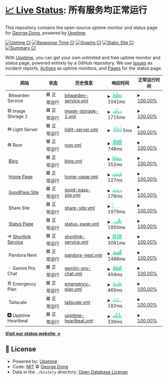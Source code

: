 # [📈 Live Status](https://uptime.georgedong.tech): <!--live status--> **所有服务均正常运行**

This repository contains the open-source uptime monitor and status page for [George·Dong](https://uptime.georgedong.tech), powered by [Upptime](https://github.com/upptime/upptime).

[![Uptime CI](https://github.com/GeorgeDong32/upptime/workflows/Uptime%20CI/badge.svg)](https://github.com/GeorgeDong32/upptime/actions?query=workflow%3A%22Uptime+CI%22)
[![Response Time CI](https://github.com/GeorgeDong32/upptime/workflows/Response%20Time%20CI/badge.svg)](https://github.com/GeorgeDong32/upptime/actions?query=workflow%3A%22Response+Time+CI%22)
[![Graphs CI](https://github.com/GeorgeDong32/upptime/workflows/Graphs%20CI/badge.svg)](https://github.com/GeorgeDong32/upptime/actions?query=workflow%3A%22Graphs+CI%22)
[![Static Site CI](https://github.com/GeorgeDong32/upptime/workflows/Static%20Site%20CI/badge.svg)](https://github.com/GeorgeDong32/upptime/actions?query=workflow%3A%22Static+Site+CI%22)
[![Summary CI](https://github.com/GeorgeDong32/upptime/workflows/Summary%20CI/badge.svg)](https://github.com/GeorgeDong32/upptime/actions?query=workflow%3A%22Summary+CI%22)

With [Upptime](https://upptime.js.org), you can get your own unlimited and free uptime monitor and status page, powered entirely by a GitHub repository. We use [Issues](https://github.com/GeorgeDong32/upptime/issues) as incident reports, [Actions](https://github.com/GeorgeDong32/upptime/actions) as uptime monitors, and [Pages](https://uptime.georgedong.tech) for the status page.

<!--start: status pages-->
<!-- This summary is generated by Upptime (https://github.com/upptime/upptime) -->
<!-- Do not edit this manually, your changes will be overwritten -->
<!-- prettier-ignore -->
| 网站 | 状态 | 历史信息 | 响应时间 | 正常运行时间 |
| --- | ------ | ------- | ------------- | ------ |
| <img alt="" src="https://vault.bitwarden.com/images/favicon-32x32.png" height="13"> Bitwarden Service | 🟩 正常运行 | [bitwarden-service.yml](https://github.com/GeorgeDong32/upptime/commits/HEAD/history/bitwarden-service.yml) | <details><summary><img alt="响应时间图像" src="./graphs/bitwarden-service/response-time-week.png" height="20"> 1041ms</summary><br><a href="https://uptime.georgedong.tech/history/bitwarden-service"><img alt="响应时间 4716" src="https://img.shields.io/endpoint?url=https%3A%2F%2Fraw.githubusercontent.com%2FGeorgeDong32%2Fupptime%2FHEAD%2Fapi%2Fbitwarden-service%2Fresponse-time.json"></a><br><a href="https://uptime.georgedong.tech/history/bitwarden-service"><img alt="24小时平均响应时间 899" src="https://img.shields.io/endpoint?url=https%3A%2F%2Fraw.githubusercontent.com%2FGeorgeDong32%2Fupptime%2FHEAD%2Fapi%2Fbitwarden-service%2Fresponse-time-day.json"></a><br><a href="https://uptime.georgedong.tech/history/bitwarden-service"><img alt="7天平均响应时间 1041" src="https://img.shields.io/endpoint?url=https%3A%2F%2Fraw.githubusercontent.com%2FGeorgeDong32%2Fupptime%2FHEAD%2Fapi%2Fbitwarden-service%2Fresponse-time-week.json"></a><br><a href="https://uptime.georgedong.tech/history/bitwarden-service"><img alt="30天平均响应时间 945" src="https://img.shields.io/endpoint?url=https%3A%2F%2Fraw.githubusercontent.com%2FGeorgeDong32%2Fupptime%2FHEAD%2Fapi%2Fbitwarden-service%2Fresponse-time-month.json"></a><br><a href="https://uptime.georgedong.tech/history/bitwarden-service"><img alt="1年平均响应时间 4716" src="https://img.shields.io/endpoint?url=https%3A%2F%2Fraw.githubusercontent.com%2FGeorgeDong32%2Fupptime%2FHEAD%2Fapi%2Fbitwarden-service%2Fresponse-time-year.json"></a></details> | <details><summary><a href="https://uptime.georgedong.tech/history/bitwarden-service">100.00%</a></summary><a href="https://uptime.georgedong.tech/history/bitwarden-service"><img alt="正常运行时间 98.22%" src="https://img.shields.io/endpoint?url=https%3A%2F%2Fraw.githubusercontent.com%2FGeorgeDong32%2Fupptime%2FHEAD%2Fapi%2Fbitwarden-service%2Fuptime.json"></a><br><a href="https://uptime.georgedong.tech/history/bitwarden-service"><img alt="24小时正常运行时间 100.00%" src="https://img.shields.io/endpoint?url=https%3A%2F%2Fraw.githubusercontent.com%2FGeorgeDong32%2Fupptime%2FHEAD%2Fapi%2Fbitwarden-service%2Fuptime-day.json"></a><br><a href="https://uptime.georgedong.tech/history/bitwarden-service"><img alt="7天正常运行时间 100.00%" src="https://img.shields.io/endpoint?url=https%3A%2F%2Fraw.githubusercontent.com%2FGeorgeDong32%2Fupptime%2FHEAD%2Fapi%2Fbitwarden-service%2Fuptime-week.json"></a><br><a href="https://uptime.georgedong.tech/history/bitwarden-service"><img alt="30天正常运行时间 98.73%" src="https://img.shields.io/endpoint?url=https%3A%2F%2Fraw.githubusercontent.com%2FGeorgeDong32%2Fupptime%2FHEAD%2Fapi%2Fbitwarden-service%2Fuptime-month.json"></a><br><a href="https://uptime.georgedong.tech/history/bitwarden-service"><img alt="1年正常运行时间 98.22%" src="https://img.shields.io/endpoint?url=https%3A%2F%2Fraw.githubusercontent.com%2FGeorgeDong32%2Fupptime%2FHEAD%2Fapi%2Fbitwarden-service%2Fuptime-year.json"></a></details>
| <img alt="" src="https://raw.githubusercontent.com/GeorgeDong32/Public-Resources/main/site-icon/storage.svg" height="13"> Image Storage 1 | 🟩 正常运行 | [image-storage-1.yml](https://github.com/GeorgeDong32/upptime/commits/HEAD/history/image-storage-1.yml) | <details><summary><img alt="响应时间图像" src="./graphs/image-storage-1/response-time-week.png" height="20"> 1715ms</summary><br><a href="https://uptime.georgedong.tech/history/image-storage-1"><img alt="响应时间 1399" src="https://img.shields.io/endpoint?url=https%3A%2F%2Fraw.githubusercontent.com%2FGeorgeDong32%2Fupptime%2FHEAD%2Fapi%2Fimage-storage-1%2Fresponse-time.json"></a><br><a href="https://uptime.georgedong.tech/history/image-storage-1"><img alt="24小时平均响应时间 1505" src="https://img.shields.io/endpoint?url=https%3A%2F%2Fraw.githubusercontent.com%2FGeorgeDong32%2Fupptime%2FHEAD%2Fapi%2Fimage-storage-1%2Fresponse-time-day.json"></a><br><a href="https://uptime.georgedong.tech/history/image-storage-1"><img alt="7天平均响应时间 1715" src="https://img.shields.io/endpoint?url=https%3A%2F%2Fraw.githubusercontent.com%2FGeorgeDong32%2Fupptime%2FHEAD%2Fapi%2Fimage-storage-1%2Fresponse-time-week.json"></a><br><a href="https://uptime.georgedong.tech/history/image-storage-1"><img alt="30天平均响应时间 1507" src="https://img.shields.io/endpoint?url=https%3A%2F%2Fraw.githubusercontent.com%2FGeorgeDong32%2Fupptime%2FHEAD%2Fapi%2Fimage-storage-1%2Fresponse-time-month.json"></a><br><a href="https://uptime.georgedong.tech/history/image-storage-1"><img alt="1年平均响应时间 1399" src="https://img.shields.io/endpoint?url=https%3A%2F%2Fraw.githubusercontent.com%2FGeorgeDong32%2Fupptime%2FHEAD%2Fapi%2Fimage-storage-1%2Fresponse-time-year.json"></a></details> | <details><summary><a href="https://uptime.georgedong.tech/history/image-storage-1">100.00%</a></summary><a href="https://uptime.georgedong.tech/history/image-storage-1"><img alt="正常运行时间 100.00%" src="https://img.shields.io/endpoint?url=https%3A%2F%2Fraw.githubusercontent.com%2FGeorgeDong32%2Fupptime%2FHEAD%2Fapi%2Fimage-storage-1%2Fuptime.json"></a><br><a href="https://uptime.georgedong.tech/history/image-storage-1"><img alt="24小时正常运行时间 100.00%" src="https://img.shields.io/endpoint?url=https%3A%2F%2Fraw.githubusercontent.com%2FGeorgeDong32%2Fupptime%2FHEAD%2Fapi%2Fimage-storage-1%2Fuptime-day.json"></a><br><a href="https://uptime.georgedong.tech/history/image-storage-1"><img alt="7天正常运行时间 100.00%" src="https://img.shields.io/endpoint?url=https%3A%2F%2Fraw.githubusercontent.com%2FGeorgeDong32%2Fupptime%2FHEAD%2Fapi%2Fimage-storage-1%2Fuptime-week.json"></a><br><a href="https://uptime.georgedong.tech/history/image-storage-1"><img alt="30天正常运行时间 100.00%" src="https://img.shields.io/endpoint?url=https%3A%2F%2Fraw.githubusercontent.com%2FGeorgeDong32%2Fupptime%2FHEAD%2Fapi%2Fimage-storage-1%2Fuptime-month.json"></a><br><a href="https://uptime.georgedong.tech/history/image-storage-1"><img alt="1年正常运行时间 100.00%" src="https://img.shields.io/endpoint?url=https%3A%2F%2Fraw.githubusercontent.com%2FGeorgeDong32%2Fupptime%2FHEAD%2Fapi%2Fimage-storage-1%2Fuptime-year.json"></a></details>
| <img alt="" src="https://raw.githubusercontent.com/GeorgeDong32/Public-Resources/main/site-icon/server.svg" height="13"> Light Server | 🟩 正常运行 | [light-server.yml](https://github.com/GeorgeDong32/upptime/commits/HEAD/history/light-server.yml) | <details><summary><img alt="响应时间图像" src="./graphs/light-server/response-time-week.png" height="20"> 5ms</summary><br><a href="https://uptime.georgedong.tech/history/light-server"><img alt="响应时间 265" src="https://img.shields.io/endpoint?url=https%3A%2F%2Fraw.githubusercontent.com%2FGeorgeDong32%2Fupptime%2FHEAD%2Fapi%2Flight-server%2Fresponse-time.json"></a><br><a href="https://uptime.georgedong.tech/history/light-server"><img alt="24小时平均响应时间 5" src="https://img.shields.io/endpoint?url=https%3A%2F%2Fraw.githubusercontent.com%2FGeorgeDong32%2Fupptime%2FHEAD%2Fapi%2Flight-server%2Fresponse-time-day.json"></a><br><a href="https://uptime.georgedong.tech/history/light-server"><img alt="7天平均响应时间 5" src="https://img.shields.io/endpoint?url=https%3A%2F%2Fraw.githubusercontent.com%2FGeorgeDong32%2Fupptime%2FHEAD%2Fapi%2Flight-server%2Fresponse-time-week.json"></a><br><a href="https://uptime.georgedong.tech/history/light-server"><img alt="30天平均响应时间 227" src="https://img.shields.io/endpoint?url=https%3A%2F%2Fraw.githubusercontent.com%2FGeorgeDong32%2Fupptime%2FHEAD%2Fapi%2Flight-server%2Fresponse-time-month.json"></a><br><a href="https://uptime.georgedong.tech/history/light-server"><img alt="1年平均响应时间 265" src="https://img.shields.io/endpoint?url=https%3A%2F%2Fraw.githubusercontent.com%2FGeorgeDong32%2Fupptime%2FHEAD%2Fapi%2Flight-server%2Fresponse-time-year.json"></a></details> | <details><summary><a href="https://uptime.georgedong.tech/history/light-server">100.00%</a></summary><a href="https://uptime.georgedong.tech/history/light-server"><img alt="正常运行时间 98.30%" src="https://img.shields.io/endpoint?url=https%3A%2F%2Fraw.githubusercontent.com%2FGeorgeDong32%2Fupptime%2FHEAD%2Fapi%2Flight-server%2Fuptime.json"></a><br><a href="https://uptime.georgedong.tech/history/light-server"><img alt="24小时正常运行时间 100.00%" src="https://img.shields.io/endpoint?url=https%3A%2F%2Fraw.githubusercontent.com%2FGeorgeDong32%2Fupptime%2FHEAD%2Fapi%2Flight-server%2Fuptime-day.json"></a><br><a href="https://uptime.georgedong.tech/history/light-server"><img alt="7天正常运行时间 100.00%" src="https://img.shields.io/endpoint?url=https%3A%2F%2Fraw.githubusercontent.com%2FGeorgeDong32%2Fupptime%2FHEAD%2Fapi%2Flight-server%2Fuptime-week.json"></a><br><a href="https://uptime.georgedong.tech/history/light-server"><img alt="30天正常运行时间 99.68%" src="https://img.shields.io/endpoint?url=https%3A%2F%2Fraw.githubusercontent.com%2FGeorgeDong32%2Fupptime%2FHEAD%2Fapi%2Flight-server%2Fuptime-month.json"></a><br><a href="https://uptime.georgedong.tech/history/light-server"><img alt="1年正常运行时间 98.30%" src="https://img.shields.io/endpoint?url=https%3A%2F%2Fraw.githubusercontent.com%2FGeorgeDong32%2Fupptime%2FHEAD%2Fapi%2Flight-server%2Fuptime-year.json"></a></details>
| <img alt="" src="https://raw.githubusercontent.com/GeorgeDong32/Public-Resources/main/site-icon/server.svg" height="13"> Root | 🟩 正常运行 | [root.yml](https://github.com/GeorgeDong32/upptime/commits/HEAD/history/root.yml) | <details><summary><img alt="响应时间图像" src="./graphs/root/response-time-week.png" height="20"> 748ms</summary><br><a href="https://uptime.georgedong.tech/history/root"><img alt="响应时间 546" src="https://img.shields.io/endpoint?url=https%3A%2F%2Fraw.githubusercontent.com%2FGeorgeDong32%2Fupptime%2FHEAD%2Fapi%2Froot%2Fresponse-time.json"></a><br><a href="https://uptime.georgedong.tech/history/root"><img alt="24小时平均响应时间 787" src="https://img.shields.io/endpoint?url=https%3A%2F%2Fraw.githubusercontent.com%2FGeorgeDong32%2Fupptime%2FHEAD%2Fapi%2Froot%2Fresponse-time-day.json"></a><br><a href="https://uptime.georgedong.tech/history/root"><img alt="7天平均响应时间 748" src="https://img.shields.io/endpoint?url=https%3A%2F%2Fraw.githubusercontent.com%2FGeorgeDong32%2Fupptime%2FHEAD%2Fapi%2Froot%2Fresponse-time-week.json"></a><br><a href="https://uptime.georgedong.tech/history/root"><img alt="30天平均响应时间 758" src="https://img.shields.io/endpoint?url=https%3A%2F%2Fraw.githubusercontent.com%2FGeorgeDong32%2Fupptime%2FHEAD%2Fapi%2Froot%2Fresponse-time-month.json"></a><br><a href="https://uptime.georgedong.tech/history/root"><img alt="1年平均响应时间 546" src="https://img.shields.io/endpoint?url=https%3A%2F%2Fraw.githubusercontent.com%2FGeorgeDong32%2Fupptime%2FHEAD%2Fapi%2Froot%2Fresponse-time-year.json"></a></details> | <details><summary><a href="https://uptime.georgedong.tech/history/root">100.00%</a></summary><a href="https://uptime.georgedong.tech/history/root"><img alt="正常运行时间 94.67%" src="https://img.shields.io/endpoint?url=https%3A%2F%2Fraw.githubusercontent.com%2FGeorgeDong32%2Fupptime%2FHEAD%2Fapi%2Froot%2Fuptime.json"></a><br><a href="https://uptime.georgedong.tech/history/root"><img alt="24小时正常运行时间 100.00%" src="https://img.shields.io/endpoint?url=https%3A%2F%2Fraw.githubusercontent.com%2FGeorgeDong32%2Fupptime%2FHEAD%2Fapi%2Froot%2Fuptime-day.json"></a><br><a href="https://uptime.georgedong.tech/history/root"><img alt="7天正常运行时间 100.00%" src="https://img.shields.io/endpoint?url=https%3A%2F%2Fraw.githubusercontent.com%2FGeorgeDong32%2Fupptime%2FHEAD%2Fapi%2Froot%2Fuptime-week.json"></a><br><a href="https://uptime.georgedong.tech/history/root"><img alt="30天正常运行时间 100.00%" src="https://img.shields.io/endpoint?url=https%3A%2F%2Fraw.githubusercontent.com%2FGeorgeDong32%2Fupptime%2FHEAD%2Fapi%2Froot%2Fuptime-month.json"></a><br><a href="https://uptime.georgedong.tech/history/root"><img alt="1年正常运行时间 94.67%" src="https://img.shields.io/endpoint?url=https%3A%2F%2Fraw.githubusercontent.com%2FGeorgeDong32%2Fupptime%2FHEAD%2Fapi%2Froot%2Fuptime-year.json"></a></details>
| <img alt="" src="https://icons.duckduckgo.com/ip3/blog.georgedong.tech.ico" height="13"> [Blog](https://blog.georgedong.tech) | 🟩 正常运行 | [blog.yml](https://github.com/GeorgeDong32/upptime/commits/HEAD/history/blog.yml) | <details><summary><img alt="响应时间图像" src="./graphs/blog/response-time-week.png" height="20"> 352ms</summary><br><a href="https://uptime.georgedong.tech/history/blog"><img alt="响应时间 302" src="https://img.shields.io/endpoint?url=https%3A%2F%2Fraw.githubusercontent.com%2FGeorgeDong32%2Fupptime%2FHEAD%2Fapi%2Fblog%2Fresponse-time.json"></a><br><a href="https://uptime.georgedong.tech/history/blog"><img alt="24小时平均响应时间 260" src="https://img.shields.io/endpoint?url=https%3A%2F%2Fraw.githubusercontent.com%2FGeorgeDong32%2Fupptime%2FHEAD%2Fapi%2Fblog%2Fresponse-time-day.json"></a><br><a href="https://uptime.georgedong.tech/history/blog"><img alt="7天平均响应时间 352" src="https://img.shields.io/endpoint?url=https%3A%2F%2Fraw.githubusercontent.com%2FGeorgeDong32%2Fupptime%2FHEAD%2Fapi%2Fblog%2Fresponse-time-week.json"></a><br><a href="https://uptime.georgedong.tech/history/blog"><img alt="30天平均响应时间 333" src="https://img.shields.io/endpoint?url=https%3A%2F%2Fraw.githubusercontent.com%2FGeorgeDong32%2Fupptime%2FHEAD%2Fapi%2Fblog%2Fresponse-time-month.json"></a><br><a href="https://uptime.georgedong.tech/history/blog"><img alt="1年平均响应时间 302" src="https://img.shields.io/endpoint?url=https%3A%2F%2Fraw.githubusercontent.com%2FGeorgeDong32%2Fupptime%2FHEAD%2Fapi%2Fblog%2Fresponse-time-year.json"></a></details> | <details><summary><a href="https://uptime.georgedong.tech/history/blog">100.00%</a></summary><a href="https://uptime.georgedong.tech/history/blog"><img alt="正常运行时间 100.00%" src="https://img.shields.io/endpoint?url=https%3A%2F%2Fraw.githubusercontent.com%2FGeorgeDong32%2Fupptime%2FHEAD%2Fapi%2Fblog%2Fuptime.json"></a><br><a href="https://uptime.georgedong.tech/history/blog"><img alt="24小时正常运行时间 100.00%" src="https://img.shields.io/endpoint?url=https%3A%2F%2Fraw.githubusercontent.com%2FGeorgeDong32%2Fupptime%2FHEAD%2Fapi%2Fblog%2Fuptime-day.json"></a><br><a href="https://uptime.georgedong.tech/history/blog"><img alt="7天正常运行时间 100.00%" src="https://img.shields.io/endpoint?url=https%3A%2F%2Fraw.githubusercontent.com%2FGeorgeDong32%2Fupptime%2FHEAD%2Fapi%2Fblog%2Fuptime-week.json"></a><br><a href="https://uptime.georgedong.tech/history/blog"><img alt="30天正常运行时间 100.00%" src="https://img.shields.io/endpoint?url=https%3A%2F%2Fraw.githubusercontent.com%2FGeorgeDong32%2Fupptime%2FHEAD%2Fapi%2Fblog%2Fuptime-month.json"></a><br><a href="https://uptime.georgedong.tech/history/blog"><img alt="1年正常运行时间 100.00%" src="https://img.shields.io/endpoint?url=https%3A%2F%2Fraw.githubusercontent.com%2FGeorgeDong32%2Fupptime%2FHEAD%2Fapi%2Fblog%2Fuptime-year.json"></a></details>
| <img alt="" src="https://icons.duckduckgo.com/ip3/www.georgedong.tech.ico" height="13"> [Home Page](https://www.georgedong.tech) | 🟩 正常运行 | [home-page.yml](https://github.com/GeorgeDong32/upptime/commits/HEAD/history/home-page.yml) | <details><summary><img alt="响应时间图像" src="./graphs/home-page/response-time-week.png" height="20"> 127ms</summary><br><a href="https://uptime.georgedong.tech/history/home-page"><img alt="响应时间 207" src="https://img.shields.io/endpoint?url=https%3A%2F%2Fraw.githubusercontent.com%2FGeorgeDong32%2Fupptime%2FHEAD%2Fapi%2Fhome-page%2Fresponse-time.json"></a><br><a href="https://uptime.georgedong.tech/history/home-page"><img alt="24小时平均响应时间 150" src="https://img.shields.io/endpoint?url=https%3A%2F%2Fraw.githubusercontent.com%2FGeorgeDong32%2Fupptime%2FHEAD%2Fapi%2Fhome-page%2Fresponse-time-day.json"></a><br><a href="https://uptime.georgedong.tech/history/home-page"><img alt="7天平均响应时间 127" src="https://img.shields.io/endpoint?url=https%3A%2F%2Fraw.githubusercontent.com%2FGeorgeDong32%2Fupptime%2FHEAD%2Fapi%2Fhome-page%2Fresponse-time-week.json"></a><br><a href="https://uptime.georgedong.tech/history/home-page"><img alt="30天平均响应时间 139" src="https://img.shields.io/endpoint?url=https%3A%2F%2Fraw.githubusercontent.com%2FGeorgeDong32%2Fupptime%2FHEAD%2Fapi%2Fhome-page%2Fresponse-time-month.json"></a><br><a href="https://uptime.georgedong.tech/history/home-page"><img alt="1年平均响应时间 207" src="https://img.shields.io/endpoint?url=https%3A%2F%2Fraw.githubusercontent.com%2FGeorgeDong32%2Fupptime%2FHEAD%2Fapi%2Fhome-page%2Fresponse-time-year.json"></a></details> | <details><summary><a href="https://uptime.georgedong.tech/history/home-page">100.00%</a></summary><a href="https://uptime.georgedong.tech/history/home-page"><img alt="正常运行时间 99.42%" src="https://img.shields.io/endpoint?url=https%3A%2F%2Fraw.githubusercontent.com%2FGeorgeDong32%2Fupptime%2FHEAD%2Fapi%2Fhome-page%2Fuptime.json"></a><br><a href="https://uptime.georgedong.tech/history/home-page"><img alt="24小时正常运行时间 100.00%" src="https://img.shields.io/endpoint?url=https%3A%2F%2Fraw.githubusercontent.com%2FGeorgeDong32%2Fupptime%2FHEAD%2Fapi%2Fhome-page%2Fuptime-day.json"></a><br><a href="https://uptime.georgedong.tech/history/home-page"><img alt="7天正常运行时间 100.00%" src="https://img.shields.io/endpoint?url=https%3A%2F%2Fraw.githubusercontent.com%2FGeorgeDong32%2Fupptime%2FHEAD%2Fapi%2Fhome-page%2Fuptime-week.json"></a><br><a href="https://uptime.georgedong.tech/history/home-page"><img alt="30天正常运行时间 98.71%" src="https://img.shields.io/endpoint?url=https%3A%2F%2Fraw.githubusercontent.com%2FGeorgeDong32%2Fupptime%2FHEAD%2Fapi%2Fhome-page%2Fuptime-month.json"></a><br><a href="https://uptime.georgedong.tech/history/home-page"><img alt="1年正常运行时间 99.42%" src="https://img.shields.io/endpoint?url=https%3A%2F%2Fraw.githubusercontent.com%2FGeorgeDong32%2Fupptime%2FHEAD%2Fapi%2Fhome-page%2Fuptime-year.json"></a></details>
| <img alt="" src="https://icons.duckduckgo.com/ip3/goodpass.georgedong.tech.ico" height="13"> [GoodPass Site](https://goodpass.georgedong.tech) | 🟩 正常运行 | [good-pass-site.yml](https://github.com/GeorgeDong32/upptime/commits/HEAD/history/good-pass-site.yml) | <details><summary><img alt="响应时间图像" src="./graphs/good-pass-site/response-time-week.png" height="20"> 176ms</summary><br><a href="https://uptime.georgedong.tech/history/good-pass-site"><img alt="响应时间 254" src="https://img.shields.io/endpoint?url=https%3A%2F%2Fraw.githubusercontent.com%2FGeorgeDong32%2Fupptime%2FHEAD%2Fapi%2Fgood-pass-site%2Fresponse-time.json"></a><br><a href="https://uptime.georgedong.tech/history/good-pass-site"><img alt="24小时平均响应时间 149" src="https://img.shields.io/endpoint?url=https%3A%2F%2Fraw.githubusercontent.com%2FGeorgeDong32%2Fupptime%2FHEAD%2Fapi%2Fgood-pass-site%2Fresponse-time-day.json"></a><br><a href="https://uptime.georgedong.tech/history/good-pass-site"><img alt="7天平均响应时间 176" src="https://img.shields.io/endpoint?url=https%3A%2F%2Fraw.githubusercontent.com%2FGeorgeDong32%2Fupptime%2FHEAD%2Fapi%2Fgood-pass-site%2Fresponse-time-week.json"></a><br><a href="https://uptime.georgedong.tech/history/good-pass-site"><img alt="30天平均响应时间 178" src="https://img.shields.io/endpoint?url=https%3A%2F%2Fraw.githubusercontent.com%2FGeorgeDong32%2Fupptime%2FHEAD%2Fapi%2Fgood-pass-site%2Fresponse-time-month.json"></a><br><a href="https://uptime.georgedong.tech/history/good-pass-site"><img alt="1年平均响应时间 254" src="https://img.shields.io/endpoint?url=https%3A%2F%2Fraw.githubusercontent.com%2FGeorgeDong32%2Fupptime%2FHEAD%2Fapi%2Fgood-pass-site%2Fresponse-time-year.json"></a></details> | <details><summary><a href="https://uptime.georgedong.tech/history/good-pass-site">100.00%</a></summary><a href="https://uptime.georgedong.tech/history/good-pass-site"><img alt="正常运行时间 99.55%" src="https://img.shields.io/endpoint?url=https%3A%2F%2Fraw.githubusercontent.com%2FGeorgeDong32%2Fupptime%2FHEAD%2Fapi%2Fgood-pass-site%2Fuptime.json"></a><br><a href="https://uptime.georgedong.tech/history/good-pass-site"><img alt="24小时正常运行时间 100.00%" src="https://img.shields.io/endpoint?url=https%3A%2F%2Fraw.githubusercontent.com%2FGeorgeDong32%2Fupptime%2FHEAD%2Fapi%2Fgood-pass-site%2Fuptime-day.json"></a><br><a href="https://uptime.georgedong.tech/history/good-pass-site"><img alt="7天正常运行时间 100.00%" src="https://img.shields.io/endpoint?url=https%3A%2F%2Fraw.githubusercontent.com%2FGeorgeDong32%2Fupptime%2FHEAD%2Fapi%2Fgood-pass-site%2Fuptime-week.json"></a><br><a href="https://uptime.georgedong.tech/history/good-pass-site"><img alt="30天正常运行时间 99.01%" src="https://img.shields.io/endpoint?url=https%3A%2F%2Fraw.githubusercontent.com%2FGeorgeDong32%2Fupptime%2FHEAD%2Fapi%2Fgood-pass-site%2Fuptime-month.json"></a><br><a href="https://uptime.georgedong.tech/history/good-pass-site"><img alt="1年正常运行时间 99.55%" src="https://img.shields.io/endpoint?url=https%3A%2F%2Fraw.githubusercontent.com%2FGeorgeDong32%2Fupptime%2FHEAD%2Fapi%2Fgood-pass-site%2Fuptime-year.json"></a></details>
| <img alt="" src="https://cdn.jsdelivr.net/gh/alist-org/logo@main/logo.svg" height="13"> Share Site | 🟩 正常运行 | [share-site.yml](https://github.com/GeorgeDong32/upptime/commits/HEAD/history/share-site.yml) | <details><summary><img alt="响应时间图像" src="./graphs/share-site/response-time-week.png" height="20"> 1979ms</summary><br><a href="https://uptime.georgedong.tech/history/share-site"><img alt="响应时间 1979" src="https://img.shields.io/endpoint?url=https%3A%2F%2Fraw.githubusercontent.com%2FGeorgeDong32%2Fupptime%2FHEAD%2Fapi%2Fshare-site%2Fresponse-time.json"></a><br><a href="https://uptime.georgedong.tech/history/share-site"><img alt="24小时平均响应时间 874" src="https://img.shields.io/endpoint?url=https%3A%2F%2Fraw.githubusercontent.com%2FGeorgeDong32%2Fupptime%2FHEAD%2Fapi%2Fshare-site%2Fresponse-time-day.json"></a><br><a href="https://uptime.georgedong.tech/history/share-site"><img alt="7天平均响应时间 1979" src="https://img.shields.io/endpoint?url=https%3A%2F%2Fraw.githubusercontent.com%2FGeorgeDong32%2Fupptime%2FHEAD%2Fapi%2Fshare-site%2Fresponse-time-week.json"></a><br><a href="https://uptime.georgedong.tech/history/share-site"><img alt="30天平均响应时间 1979" src="https://img.shields.io/endpoint?url=https%3A%2F%2Fraw.githubusercontent.com%2FGeorgeDong32%2Fupptime%2FHEAD%2Fapi%2Fshare-site%2Fresponse-time-month.json"></a><br><a href="https://uptime.georgedong.tech/history/share-site"><img alt="1年平均响应时间 1979" src="https://img.shields.io/endpoint?url=https%3A%2F%2Fraw.githubusercontent.com%2FGeorgeDong32%2Fupptime%2FHEAD%2Fapi%2Fshare-site%2Fresponse-time-year.json"></a></details> | <details><summary><a href="https://uptime.georgedong.tech/history/share-site">100.00%</a></summary><a href="https://uptime.georgedong.tech/history/share-site"><img alt="正常运行时间 100.00%" src="https://img.shields.io/endpoint?url=https%3A%2F%2Fraw.githubusercontent.com%2FGeorgeDong32%2Fupptime%2FHEAD%2Fapi%2Fshare-site%2Fuptime.json"></a><br><a href="https://uptime.georgedong.tech/history/share-site"><img alt="24小时正常运行时间 100.00%" src="https://img.shields.io/endpoint?url=https%3A%2F%2Fraw.githubusercontent.com%2FGeorgeDong32%2Fupptime%2FHEAD%2Fapi%2Fshare-site%2Fuptime-day.json"></a><br><a href="https://uptime.georgedong.tech/history/share-site"><img alt="7天正常运行时间 100.00%" src="https://img.shields.io/endpoint?url=https%3A%2F%2Fraw.githubusercontent.com%2FGeorgeDong32%2Fupptime%2FHEAD%2Fapi%2Fshare-site%2Fuptime-week.json"></a><br><a href="https://uptime.georgedong.tech/history/share-site"><img alt="30天正常运行时间 100.00%" src="https://img.shields.io/endpoint?url=https%3A%2F%2Fraw.githubusercontent.com%2FGeorgeDong32%2Fupptime%2FHEAD%2Fapi%2Fshare-site%2Fuptime-month.json"></a><br><a href="https://uptime.georgedong.tech/history/share-site"><img alt="1年正常运行时间 100.00%" src="https://img.shields.io/endpoint?url=https%3A%2F%2Fraw.githubusercontent.com%2FGeorgeDong32%2Fupptime%2FHEAD%2Fapi%2Fshare-site%2Fuptime-year.json"></a></details>
| <img alt="" src="https://icons.duckduckgo.com/ip3/status.georgedong.tech.ico" height="13"> [Status Page](https://status.georgedong.tech) | 🟩 正常运行 | [status-page.yml](https://github.com/GeorgeDong32/upptime/commits/HEAD/history/status-page.yml) | <details><summary><img alt="响应时间图像" src="./graphs/status-page/response-time-week.png" height="20"> 1850ms</summary><br><a href="https://uptime.georgedong.tech/history/status-page"><img alt="响应时间 1850" src="https://img.shields.io/endpoint?url=https%3A%2F%2Fraw.githubusercontent.com%2FGeorgeDong32%2Fupptime%2FHEAD%2Fapi%2Fstatus-page%2Fresponse-time.json"></a><br><a href="https://uptime.georgedong.tech/history/status-page"><img alt="24小时平均响应时间 1850" src="https://img.shields.io/endpoint?url=https%3A%2F%2Fraw.githubusercontent.com%2FGeorgeDong32%2Fupptime%2FHEAD%2Fapi%2Fstatus-page%2Fresponse-time-day.json"></a><br><a href="https://uptime.georgedong.tech/history/status-page"><img alt="7天平均响应时间 1850" src="https://img.shields.io/endpoint?url=https%3A%2F%2Fraw.githubusercontent.com%2FGeorgeDong32%2Fupptime%2FHEAD%2Fapi%2Fstatus-page%2Fresponse-time-week.json"></a><br><a href="https://uptime.georgedong.tech/history/status-page"><img alt="30天平均响应时间 1850" src="https://img.shields.io/endpoint?url=https%3A%2F%2Fraw.githubusercontent.com%2FGeorgeDong32%2Fupptime%2FHEAD%2Fapi%2Fstatus-page%2Fresponse-time-month.json"></a><br><a href="https://uptime.georgedong.tech/history/status-page"><img alt="1年平均响应时间 1850" src="https://img.shields.io/endpoint?url=https%3A%2F%2Fraw.githubusercontent.com%2FGeorgeDong32%2Fupptime%2FHEAD%2Fapi%2Fstatus-page%2Fresponse-time-year.json"></a></details> | <details><summary><a href="https://uptime.georgedong.tech/history/status-page">100.00%</a></summary><a href="https://uptime.georgedong.tech/history/status-page"><img alt="正常运行时间 100.00%" src="https://img.shields.io/endpoint?url=https%3A%2F%2Fraw.githubusercontent.com%2FGeorgeDong32%2Fupptime%2FHEAD%2Fapi%2Fstatus-page%2Fuptime.json"></a><br><a href="https://uptime.georgedong.tech/history/status-page"><img alt="24小时正常运行时间 100.00%" src="https://img.shields.io/endpoint?url=https%3A%2F%2Fraw.githubusercontent.com%2FGeorgeDong32%2Fupptime%2FHEAD%2Fapi%2Fstatus-page%2Fuptime-day.json"></a><br><a href="https://uptime.georgedong.tech/history/status-page"><img alt="7天正常运行时间 100.00%" src="https://img.shields.io/endpoint?url=https%3A%2F%2Fraw.githubusercontent.com%2FGeorgeDong32%2Fupptime%2FHEAD%2Fapi%2Fstatus-page%2Fuptime-week.json"></a><br><a href="https://uptime.georgedong.tech/history/status-page"><img alt="30天正常运行时间 100.00%" src="https://img.shields.io/endpoint?url=https%3A%2F%2Fraw.githubusercontent.com%2FGeorgeDong32%2Fupptime%2FHEAD%2Fapi%2Fstatus-page%2Fuptime-month.json"></a><br><a href="https://uptime.georgedong.tech/history/status-page"><img alt="1年正常运行时间 100.00%" src="https://img.shields.io/endpoint?url=https%3A%2F%2Fraw.githubusercontent.com%2FGeorgeDong32%2Fupptime%2FHEAD%2Fapi%2Fstatus-page%2Fuptime-year.json"></a></details>
| <img alt="" src="https://raw.githubusercontent.com/GeorgeDong32/Public-Resources/main/site-icon/link.svg" height="13"> [Shortlink Service](https://go.georgedong.tech) | 🟩 正常运行 | [shortlink-service.yml](https://github.com/GeorgeDong32/upptime/commits/HEAD/history/shortlink-service.yml) | <details><summary><img alt="响应时间图像" src="./graphs/shortlink-service/response-time-week.png" height="20"> 3081ms</summary><br><a href="https://uptime.georgedong.tech/history/shortlink-service"><img alt="响应时间 3285" src="https://img.shields.io/endpoint?url=https%3A%2F%2Fraw.githubusercontent.com%2FGeorgeDong32%2Fupptime%2FHEAD%2Fapi%2Fshortlink-service%2Fresponse-time.json"></a><br><a href="https://uptime.georgedong.tech/history/shortlink-service"><img alt="24小时平均响应时间 3496" src="https://img.shields.io/endpoint?url=https%3A%2F%2Fraw.githubusercontent.com%2FGeorgeDong32%2Fupptime%2FHEAD%2Fapi%2Fshortlink-service%2Fresponse-time-day.json"></a><br><a href="https://uptime.georgedong.tech/history/shortlink-service"><img alt="7天平均响应时间 3081" src="https://img.shields.io/endpoint?url=https%3A%2F%2Fraw.githubusercontent.com%2FGeorgeDong32%2Fupptime%2FHEAD%2Fapi%2Fshortlink-service%2Fresponse-time-week.json"></a><br><a href="https://uptime.georgedong.tech/history/shortlink-service"><img alt="30天平均响应时间 3285" src="https://img.shields.io/endpoint?url=https%3A%2F%2Fraw.githubusercontent.com%2FGeorgeDong32%2Fupptime%2FHEAD%2Fapi%2Fshortlink-service%2Fresponse-time-month.json"></a><br><a href="https://uptime.georgedong.tech/history/shortlink-service"><img alt="1年平均响应时间 3285" src="https://img.shields.io/endpoint?url=https%3A%2F%2Fraw.githubusercontent.com%2FGeorgeDong32%2Fupptime%2FHEAD%2Fapi%2Fshortlink-service%2Fresponse-time-year.json"></a></details> | <details><summary><a href="https://uptime.georgedong.tech/history/shortlink-service">100.00%</a></summary><a href="https://uptime.georgedong.tech/history/shortlink-service"><img alt="正常运行时间 100.00%" src="https://img.shields.io/endpoint?url=https%3A%2F%2Fraw.githubusercontent.com%2FGeorgeDong32%2Fupptime%2FHEAD%2Fapi%2Fshortlink-service%2Fuptime.json"></a><br><a href="https://uptime.georgedong.tech/history/shortlink-service"><img alt="24小时正常运行时间 100.00%" src="https://img.shields.io/endpoint?url=https%3A%2F%2Fraw.githubusercontent.com%2FGeorgeDong32%2Fupptime%2FHEAD%2Fapi%2Fshortlink-service%2Fuptime-day.json"></a><br><a href="https://uptime.georgedong.tech/history/shortlink-service"><img alt="7天正常运行时间 100.00%" src="https://img.shields.io/endpoint?url=https%3A%2F%2Fraw.githubusercontent.com%2FGeorgeDong32%2Fupptime%2FHEAD%2Fapi%2Fshortlink-service%2Fuptime-week.json"></a><br><a href="https://uptime.georgedong.tech/history/shortlink-service"><img alt="30天正常运行时间 100.00%" src="https://img.shields.io/endpoint?url=https%3A%2F%2Fraw.githubusercontent.com%2FGeorgeDong32%2Fupptime%2FHEAD%2Fapi%2Fshortlink-service%2Fuptime-month.json"></a><br><a href="https://uptime.georgedong.tech/history/shortlink-service"><img alt="1年正常运行时间 100.00%" src="https://img.shields.io/endpoint?url=https%3A%2F%2Fraw.githubusercontent.com%2FGeorgeDong32%2Fupptime%2FHEAD%2Fapi%2Fshortlink-service%2Fuptime-year.json"></a></details>
| <img alt="" src="https://raw.githubusercontent.com/GeorgeDong32/upptime/master/assets/pandoranext.ico" height="13"> Pandora Next | 🟩 正常运行 | [pandora-next.yml](https://github.com/GeorgeDong32/upptime/commits/HEAD/history/pandora-next.yml) | <details><summary><img alt="响应时间图像" src="./graphs/pandora-next/response-time-week.png" height="20"> 1488ms</summary><br><a href="https://uptime.georgedong.tech/history/pandora-next"><img alt="响应时间 1488" src="https://img.shields.io/endpoint?url=https%3A%2F%2Fraw.githubusercontent.com%2FGeorgeDong32%2Fupptime%2FHEAD%2Fapi%2Fpandora-next%2Fresponse-time.json"></a><br><a href="https://uptime.georgedong.tech/history/pandora-next"><img alt="24小时平均响应时间 1488" src="https://img.shields.io/endpoint?url=https%3A%2F%2Fraw.githubusercontent.com%2FGeorgeDong32%2Fupptime%2FHEAD%2Fapi%2Fpandora-next%2Fresponse-time-day.json"></a><br><a href="https://uptime.georgedong.tech/history/pandora-next"><img alt="7天平均响应时间 1488" src="https://img.shields.io/endpoint?url=https%3A%2F%2Fraw.githubusercontent.com%2FGeorgeDong32%2Fupptime%2FHEAD%2Fapi%2Fpandora-next%2Fresponse-time-week.json"></a><br><a href="https://uptime.georgedong.tech/history/pandora-next"><img alt="30天平均响应时间 1488" src="https://img.shields.io/endpoint?url=https%3A%2F%2Fraw.githubusercontent.com%2FGeorgeDong32%2Fupptime%2FHEAD%2Fapi%2Fpandora-next%2Fresponse-time-month.json"></a><br><a href="https://uptime.georgedong.tech/history/pandora-next"><img alt="1年平均响应时间 1488" src="https://img.shields.io/endpoint?url=https%3A%2F%2Fraw.githubusercontent.com%2FGeorgeDong32%2Fupptime%2FHEAD%2Fapi%2Fpandora-next%2Fresponse-time-year.json"></a></details> | <details><summary><a href="https://uptime.georgedong.tech/history/pandora-next">100.00%</a></summary><a href="https://uptime.georgedong.tech/history/pandora-next"><img alt="正常运行时间 100.00%" src="https://img.shields.io/endpoint?url=https%3A%2F%2Fraw.githubusercontent.com%2FGeorgeDong32%2Fupptime%2FHEAD%2Fapi%2Fpandora-next%2Fuptime.json"></a><br><a href="https://uptime.georgedong.tech/history/pandora-next"><img alt="24小时正常运行时间 100.00%" src="https://img.shields.io/endpoint?url=https%3A%2F%2Fraw.githubusercontent.com%2FGeorgeDong32%2Fupptime%2FHEAD%2Fapi%2Fpandora-next%2Fuptime-day.json"></a><br><a href="https://uptime.georgedong.tech/history/pandora-next"><img alt="7天正常运行时间 100.00%" src="https://img.shields.io/endpoint?url=https%3A%2F%2Fraw.githubusercontent.com%2FGeorgeDong32%2Fupptime%2FHEAD%2Fapi%2Fpandora-next%2Fuptime-week.json"></a><br><a href="https://uptime.georgedong.tech/history/pandora-next"><img alt="30天正常运行时间 100.00%" src="https://img.shields.io/endpoint?url=https%3A%2F%2Fraw.githubusercontent.com%2FGeorgeDong32%2Fupptime%2FHEAD%2Fapi%2Fpandora-next%2Fuptime-month.json"></a><br><a href="https://uptime.georgedong.tech/history/pandora-next"><img alt="1年正常运行时间 100.00%" src="https://img.shields.io/endpoint?url=https%3A%2F%2Fraw.githubusercontent.com%2FGeorgeDong32%2Fupptime%2FHEAD%2Fapi%2Fpandora-next%2Fuptime-year.json"></a></details>
| <img alt="" src="https://raw.githubusercontent.com/GeorgeDong32/upptime/master/assets/Gemini.png" height="13"> Gemini Pro Chat | 🟩 正常运行 | [gemini-pro-chat.yml](https://github.com/GeorgeDong32/upptime/commits/HEAD/history/gemini-pro-chat.yml) | <details><summary><img alt="响应时间图像" src="./graphs/gemini-pro-chat/response-time-week.png" height="20"> 404ms</summary><br><a href="https://uptime.georgedong.tech/history/gemini-pro-chat"><img alt="响应时间 404" src="https://img.shields.io/endpoint?url=https%3A%2F%2Fraw.githubusercontent.com%2FGeorgeDong32%2Fupptime%2FHEAD%2Fapi%2Fgemini-pro-chat%2Fresponse-time.json"></a><br><a href="https://uptime.georgedong.tech/history/gemini-pro-chat"><img alt="24小时平均响应时间 404" src="https://img.shields.io/endpoint?url=https%3A%2F%2Fraw.githubusercontent.com%2FGeorgeDong32%2Fupptime%2FHEAD%2Fapi%2Fgemini-pro-chat%2Fresponse-time-day.json"></a><br><a href="https://uptime.georgedong.tech/history/gemini-pro-chat"><img alt="7天平均响应时间 404" src="https://img.shields.io/endpoint?url=https%3A%2F%2Fraw.githubusercontent.com%2FGeorgeDong32%2Fupptime%2FHEAD%2Fapi%2Fgemini-pro-chat%2Fresponse-time-week.json"></a><br><a href="https://uptime.georgedong.tech/history/gemini-pro-chat"><img alt="30天平均响应时间 404" src="https://img.shields.io/endpoint?url=https%3A%2F%2Fraw.githubusercontent.com%2FGeorgeDong32%2Fupptime%2FHEAD%2Fapi%2Fgemini-pro-chat%2Fresponse-time-month.json"></a><br><a href="https://uptime.georgedong.tech/history/gemini-pro-chat"><img alt="1年平均响应时间 404" src="https://img.shields.io/endpoint?url=https%3A%2F%2Fraw.githubusercontent.com%2FGeorgeDong32%2Fupptime%2FHEAD%2Fapi%2Fgemini-pro-chat%2Fresponse-time-year.json"></a></details> | <details><summary><a href="https://uptime.georgedong.tech/history/gemini-pro-chat">100.00%</a></summary><a href="https://uptime.georgedong.tech/history/gemini-pro-chat"><img alt="正常运行时间 100.00%" src="https://img.shields.io/endpoint?url=https%3A%2F%2Fraw.githubusercontent.com%2FGeorgeDong32%2Fupptime%2FHEAD%2Fapi%2Fgemini-pro-chat%2Fuptime.json"></a><br><a href="https://uptime.georgedong.tech/history/gemini-pro-chat"><img alt="24小时正常运行时间 100.00%" src="https://img.shields.io/endpoint?url=https%3A%2F%2Fraw.githubusercontent.com%2FGeorgeDong32%2Fupptime%2FHEAD%2Fapi%2Fgemini-pro-chat%2Fuptime-day.json"></a><br><a href="https://uptime.georgedong.tech/history/gemini-pro-chat"><img alt="7天正常运行时间 100.00%" src="https://img.shields.io/endpoint?url=https%3A%2F%2Fraw.githubusercontent.com%2FGeorgeDong32%2Fupptime%2FHEAD%2Fapi%2Fgemini-pro-chat%2Fuptime-week.json"></a><br><a href="https://uptime.georgedong.tech/history/gemini-pro-chat"><img alt="30天正常运行时间 100.00%" src="https://img.shields.io/endpoint?url=https%3A%2F%2Fraw.githubusercontent.com%2FGeorgeDong32%2Fupptime%2FHEAD%2Fapi%2Fgemini-pro-chat%2Fuptime-month.json"></a><br><a href="https://uptime.georgedong.tech/history/gemini-pro-chat"><img alt="1年正常运行时间 100.00%" src="https://img.shields.io/endpoint?url=https%3A%2F%2Fraw.githubusercontent.com%2FGeorgeDong32%2Fupptime%2FHEAD%2Fapi%2Fgemini-pro-chat%2Fuptime-year.json"></a></details>
| <img alt="" src="https://raw.githubusercontent.com/GeorgeDong32/Public-Resources/main/site-icon/plan.svg" height="13"> Emergency Plan | 🟩 正常运行 | [emergency-plan.yml](https://github.com/GeorgeDong32/upptime/commits/HEAD/history/emergency-plan.yml) | <details><summary><img alt="响应时间图像" src="./graphs/emergency-plan/response-time-week.png" height="20"> 465ms</summary><br><a href="https://uptime.georgedong.tech/history/emergency-plan"><img alt="响应时间 448" src="https://img.shields.io/endpoint?url=https%3A%2F%2Fraw.githubusercontent.com%2FGeorgeDong32%2Fupptime%2FHEAD%2Fapi%2Femergency-plan%2Fresponse-time.json"></a><br><a href="https://uptime.georgedong.tech/history/emergency-plan"><img alt="24小时平均响应时间 545" src="https://img.shields.io/endpoint?url=https%3A%2F%2Fraw.githubusercontent.com%2FGeorgeDong32%2Fupptime%2FHEAD%2Fapi%2Femergency-plan%2Fresponse-time-day.json"></a><br><a href="https://uptime.georgedong.tech/history/emergency-plan"><img alt="7天平均响应时间 465" src="https://img.shields.io/endpoint?url=https%3A%2F%2Fraw.githubusercontent.com%2FGeorgeDong32%2Fupptime%2FHEAD%2Fapi%2Femergency-plan%2Fresponse-time-week.json"></a><br><a href="https://uptime.georgedong.tech/history/emergency-plan"><img alt="30天平均响应时间 441" src="https://img.shields.io/endpoint?url=https%3A%2F%2Fraw.githubusercontent.com%2FGeorgeDong32%2Fupptime%2FHEAD%2Fapi%2Femergency-plan%2Fresponse-time-month.json"></a><br><a href="https://uptime.georgedong.tech/history/emergency-plan"><img alt="1年平均响应时间 448" src="https://img.shields.io/endpoint?url=https%3A%2F%2Fraw.githubusercontent.com%2FGeorgeDong32%2Fupptime%2FHEAD%2Fapi%2Femergency-plan%2Fresponse-time-year.json"></a></details> | <details><summary><a href="https://uptime.georgedong.tech/history/emergency-plan">100.00%</a></summary><a href="https://uptime.georgedong.tech/history/emergency-plan"><img alt="正常运行时间 99.98%" src="https://img.shields.io/endpoint?url=https%3A%2F%2Fraw.githubusercontent.com%2FGeorgeDong32%2Fupptime%2FHEAD%2Fapi%2Femergency-plan%2Fuptime.json"></a><br><a href="https://uptime.georgedong.tech/history/emergency-plan"><img alt="24小时正常运行时间 100.00%" src="https://img.shields.io/endpoint?url=https%3A%2F%2Fraw.githubusercontent.com%2FGeorgeDong32%2Fupptime%2FHEAD%2Fapi%2Femergency-plan%2Fuptime-day.json"></a><br><a href="https://uptime.georgedong.tech/history/emergency-plan"><img alt="7天正常运行时间 100.00%" src="https://img.shields.io/endpoint?url=https%3A%2F%2Fraw.githubusercontent.com%2FGeorgeDong32%2Fupptime%2FHEAD%2Fapi%2Femergency-plan%2Fuptime-week.json"></a><br><a href="https://uptime.georgedong.tech/history/emergency-plan"><img alt="30天正常运行时间 100.00%" src="https://img.shields.io/endpoint?url=https%3A%2F%2Fraw.githubusercontent.com%2FGeorgeDong32%2Fupptime%2FHEAD%2Fapi%2Femergency-plan%2Fuptime-month.json"></a><br><a href="https://uptime.georgedong.tech/history/emergency-plan"><img alt="1年正常运行时间 99.98%" src="https://img.shields.io/endpoint?url=https%3A%2F%2Fraw.githubusercontent.com%2FGeorgeDong32%2Fupptime%2FHEAD%2Fapi%2Femergency-plan%2Fuptime-year.json"></a></details>
| <img alt="" src="https://tailscale.com/files/favicon.ico" height="13"> Tailscale | 🟩 正常运行 | [tailscale.yml](https://github.com/GeorgeDong32/upptime/commits/HEAD/history/tailscale.yml) | <details><summary><img alt="响应时间图像" src="./graphs/tailscale/response-time-week.png" height="20"> 182ms</summary><br><a href="https://uptime.georgedong.tech/history/tailscale"><img alt="响应时间 144" src="https://img.shields.io/endpoint?url=https%3A%2F%2Fraw.githubusercontent.com%2FGeorgeDong32%2Fupptime%2FHEAD%2Fapi%2Ftailscale%2Fresponse-time.json"></a><br><a href="https://uptime.georgedong.tech/history/tailscale"><img alt="24小时平均响应时间 110" src="https://img.shields.io/endpoint?url=https%3A%2F%2Fraw.githubusercontent.com%2FGeorgeDong32%2Fupptime%2FHEAD%2Fapi%2Ftailscale%2Fresponse-time-day.json"></a><br><a href="https://uptime.georgedong.tech/history/tailscale"><img alt="7天平均响应时间 182" src="https://img.shields.io/endpoint?url=https%3A%2F%2Fraw.githubusercontent.com%2FGeorgeDong32%2Fupptime%2FHEAD%2Fapi%2Ftailscale%2Fresponse-time-week.json"></a><br><a href="https://uptime.georgedong.tech/history/tailscale"><img alt="30天平均响应时间 145" src="https://img.shields.io/endpoint?url=https%3A%2F%2Fraw.githubusercontent.com%2FGeorgeDong32%2Fupptime%2FHEAD%2Fapi%2Ftailscale%2Fresponse-time-month.json"></a><br><a href="https://uptime.georgedong.tech/history/tailscale"><img alt="1年平均响应时间 144" src="https://img.shields.io/endpoint?url=https%3A%2F%2Fraw.githubusercontent.com%2FGeorgeDong32%2Fupptime%2FHEAD%2Fapi%2Ftailscale%2Fresponse-time-year.json"></a></details> | <details><summary><a href="https://uptime.georgedong.tech/history/tailscale">100.00%</a></summary><a href="https://uptime.georgedong.tech/history/tailscale"><img alt="正常运行时间 100.00%" src="https://img.shields.io/endpoint?url=https%3A%2F%2Fraw.githubusercontent.com%2FGeorgeDong32%2Fupptime%2FHEAD%2Fapi%2Ftailscale%2Fuptime.json"></a><br><a href="https://uptime.georgedong.tech/history/tailscale"><img alt="24小时正常运行时间 100.00%" src="https://img.shields.io/endpoint?url=https%3A%2F%2Fraw.githubusercontent.com%2FGeorgeDong32%2Fupptime%2FHEAD%2Fapi%2Ftailscale%2Fuptime-day.json"></a><br><a href="https://uptime.georgedong.tech/history/tailscale"><img alt="7天正常运行时间 100.00%" src="https://img.shields.io/endpoint?url=https%3A%2F%2Fraw.githubusercontent.com%2FGeorgeDong32%2Fupptime%2FHEAD%2Fapi%2Ftailscale%2Fuptime-week.json"></a><br><a href="https://uptime.georgedong.tech/history/tailscale"><img alt="30天正常运行时间 100.00%" src="https://img.shields.io/endpoint?url=https%3A%2F%2Fraw.githubusercontent.com%2FGeorgeDong32%2Fupptime%2FHEAD%2Fapi%2Ftailscale%2Fuptime-month.json"></a><br><a href="https://uptime.georgedong.tech/history/tailscale"><img alt="1年正常运行时间 100.00%" src="https://img.shields.io/endpoint?url=https%3A%2F%2Fraw.githubusercontent.com%2FGeorgeDong32%2Fupptime%2FHEAD%2Fapi%2Ftailscale%2Fuptime-year.json"></a></details>
| <img alt="" src="https://raw.githubusercontent.com/GeorgeDong32/upptime/master/assets/betterstack.png" height="13"> Upptime Heartbeat | 🟩 正常运行 | [upptime-heartbeat.yml](https://github.com/GeorgeDong32/upptime/commits/HEAD/history/upptime-heartbeat.yml) | <details><summary><img alt="响应时间图像" src="./graphs/upptime-heartbeat/response-time-week.png" height="20"> 336ms</summary><br><a href="https://uptime.georgedong.tech/history/upptime-heartbeat"><img alt="响应时间 336" src="https://img.shields.io/endpoint?url=https%3A%2F%2Fraw.githubusercontent.com%2FGeorgeDong32%2Fupptime%2FHEAD%2Fapi%2Fupptime-heartbeat%2Fresponse-time.json"></a><br><a href="https://uptime.georgedong.tech/history/upptime-heartbeat"><img alt="24小时平均响应时间 336" src="https://img.shields.io/endpoint?url=https%3A%2F%2Fraw.githubusercontent.com%2FGeorgeDong32%2Fupptime%2FHEAD%2Fapi%2Fupptime-heartbeat%2Fresponse-time-day.json"></a><br><a href="https://uptime.georgedong.tech/history/upptime-heartbeat"><img alt="7天平均响应时间 336" src="https://img.shields.io/endpoint?url=https%3A%2F%2Fraw.githubusercontent.com%2FGeorgeDong32%2Fupptime%2FHEAD%2Fapi%2Fupptime-heartbeat%2Fresponse-time-week.json"></a><br><a href="https://uptime.georgedong.tech/history/upptime-heartbeat"><img alt="30天平均响应时间 336" src="https://img.shields.io/endpoint?url=https%3A%2F%2Fraw.githubusercontent.com%2FGeorgeDong32%2Fupptime%2FHEAD%2Fapi%2Fupptime-heartbeat%2Fresponse-time-month.json"></a><br><a href="https://uptime.georgedong.tech/history/upptime-heartbeat"><img alt="1年平均响应时间 336" src="https://img.shields.io/endpoint?url=https%3A%2F%2Fraw.githubusercontent.com%2FGeorgeDong32%2Fupptime%2FHEAD%2Fapi%2Fupptime-heartbeat%2Fresponse-time-year.json"></a></details> | <details><summary><a href="https://uptime.georgedong.tech/history/upptime-heartbeat">100.00%</a></summary><a href="https://uptime.georgedong.tech/history/upptime-heartbeat"><img alt="正常运行时间 100.00%" src="https://img.shields.io/endpoint?url=https%3A%2F%2Fraw.githubusercontent.com%2FGeorgeDong32%2Fupptime%2FHEAD%2Fapi%2Fupptime-heartbeat%2Fuptime.json"></a><br><a href="https://uptime.georgedong.tech/history/upptime-heartbeat"><img alt="24小时正常运行时间 100.00%" src="https://img.shields.io/endpoint?url=https%3A%2F%2Fraw.githubusercontent.com%2FGeorgeDong32%2Fupptime%2FHEAD%2Fapi%2Fupptime-heartbeat%2Fuptime-day.json"></a><br><a href="https://uptime.georgedong.tech/history/upptime-heartbeat"><img alt="7天正常运行时间 100.00%" src="https://img.shields.io/endpoint?url=https%3A%2F%2Fraw.githubusercontent.com%2FGeorgeDong32%2Fupptime%2FHEAD%2Fapi%2Fupptime-heartbeat%2Fuptime-week.json"></a><br><a href="https://uptime.georgedong.tech/history/upptime-heartbeat"><img alt="30天正常运行时间 100.00%" src="https://img.shields.io/endpoint?url=https%3A%2F%2Fraw.githubusercontent.com%2FGeorgeDong32%2Fupptime%2FHEAD%2Fapi%2Fupptime-heartbeat%2Fuptime-month.json"></a><br><a href="https://uptime.georgedong.tech/history/upptime-heartbeat"><img alt="1年正常运行时间 100.00%" src="https://img.shields.io/endpoint?url=https%3A%2F%2Fraw.githubusercontent.com%2FGeorgeDong32%2Fupptime%2FHEAD%2Fapi%2Fupptime-heartbeat%2Fuptime-year.json"></a></details>

<!--end: status pages-->

[**Visit our status website →**](https://uptime.georgedong.tech)

## 📄 License

- Powered by: [Upptime](https://github.com/upptime/upptime)
- Code: [MIT](./LICENSE) © [George·Dong](https://uptime.georgedong.tech)
- Data in the `./history` directory: [Open Database License](https://opendatacommons.org/licenses/odbl/1-0/)
